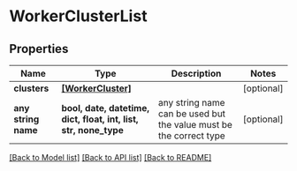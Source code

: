 # WorkerClusterList


## Properties
Name | Type | Description | Notes
------------ | ------------- | ------------- | -------------
**clusters** | [**[WorkerCluster]**](WorkerCluster.md) |  | [optional] 
**any string name** | **bool, date, datetime, dict, float, int, list, str, none_type** | any string name can be used but the value must be the correct type | [optional]

[[Back to Model list]](../README.md#documentation-for-models) [[Back to API list]](../README.md#documentation-for-api-endpoints) [[Back to README]](../README.md)


